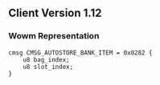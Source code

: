 ## Client Version 1.12

### Wowm Representation
```rust,ignore
cmsg CMSG_AUTOSTORE_BANK_ITEM = 0x0282 {
    u8 bag_index;    
    u8 slot_index;    
}

```
